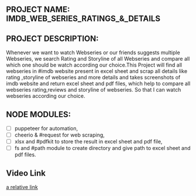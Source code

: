 ## PROJECT NAME: IMDB_WEB_SERIES_RATINGS_&_DETAILS

## PROJECT DESCRIPTION:
Whenever we want to watch Webseries or our friends suggests multiple Webseries, we search Rating and Storyline of all Webseries and compare all which one should be watch 
according our choice.This Project will find all webseries in #imdb website present in excel sheet and scrap all details like rating ,storyline of webseries and more details
and takes screenshots of imdb website and return excel sheet and pdf files, which help to compare all webseries rating,reviews and storyline of webseries. So that I can watch
webseries according our choice.

## NODE MODULES:
- [ ] puppeteer for automation,
- [ ] cheerio & #request for web scraping,
- [ ] xlsx and #pdfkit to store the result in excel sheet and pdf file,
- [ ] fs and #path module to create directory and give path to excel sheet and pdf files.

## Video Link 
[a relative link](https://www.linkedin.com/posts/abhinav-mahalley-52a009218_pephack1-puppeteer-cheerio-activity-6845769100057182208-pT3B)
